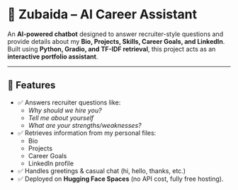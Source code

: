 # 🤖 Zubaida – AI Career Assistant

An **AI-powered chatbot** designed to answer recruiter-style questions and provide details about my **Bio, Projects, Skills, Career Goals, and LinkedIn**.  
Built using **Python, Gradio, and TF-IDF retrieval**, this project acts as an **interactive portfolio assistant**.

---

## 🚀 Features
- ✅ Answers recruiter questions like:
  - *Why should we hire you?*  
  - *Tell me about yourself*  
  - *What are your strengths/weaknesses?*
- ✅ Retrieves information from my personal files:
  - Bio  
  - Projects  
  - Career Goals  
  - LinkedIn profile  
- ✅ Handles greetings & casual chat (hi, hello, thanks, etc.)  
- ✅ Deployed on **Hugging Face Spaces** (no API cost, fully free hosting). 
